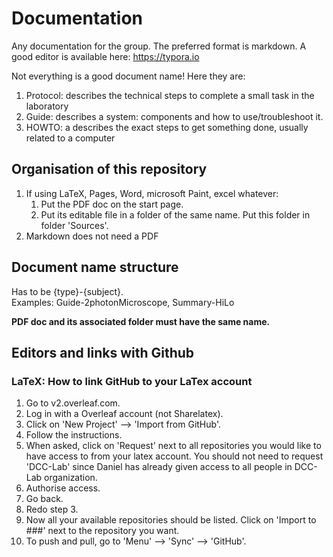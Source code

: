 # Documentation
Any documentation for the group. The preferred format is markdown.  A good editor is available here: https://typora.io

Not everything is a good document name! Here they are:

1. Protocol: describes the technical steps to complete a small task in the laboratory
2. Guide: describes a system: components and how to use/troubleshoot it.
3. HOWTO: a describes the exact steps to get something done, usually related to a computer

## Organisation of this repository
1. If using LaTeX, Pages, Word, microsoft Paint, excel whatever:
   1.  Put the PDF doc on the start page. 
   2.  Put its editable file in a folder of the same name. Put this folder in folder 'Sources'.
2. Markdown does not need a PDF

## Document name structure
Has to be {type}-{subject}.  
Examples: Guide-2photonMicroscope, Summary-HiLo  

**PDF doc and its associated folder must have the same name.**

## Editors and links with Github

### LaTeX: How to link GitHub to your LaTex account
1. Go to v2.overleaf.com. 
2. Log in with a Overleaf account (not Sharelatex).
3. Click on 'New Project' --> 'Import from GitHub'.
4. Follow the instructions.
5. When asked, click on 'Request' next to all repositories you would like to have access to from your latex account. You should not need to request 'DCC-Lab' since Daniel has already given access to all people in DCC-Lab organization.
6. Authorise access.
7. Go back.
8. Redo step 3. 
9. Now all your available repositories should be listed. Click on 'Import to ###' next to the repository you want.
10. To push and pull, go to 'Menu' --> 'Sync' --> 'GitHub'.
